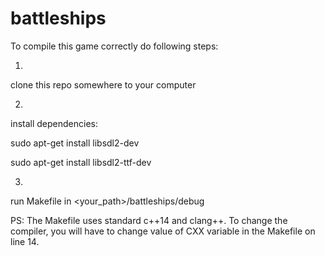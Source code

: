 # battleships

To compile this game correctly do following steps:

1.

clone this repo somewhere to your computer

2.

install dependencies:

sudo apt-get install libsdl2-dev

sudo apt-get install libsdl2-ttf-dev

3.

run Makefile in <your_path>/battleships/debug


PS: The Makefile uses standard c++14 and clang++. To change the compiler, 
you will have to change value of CXX variable in the Makefile on line 14.
